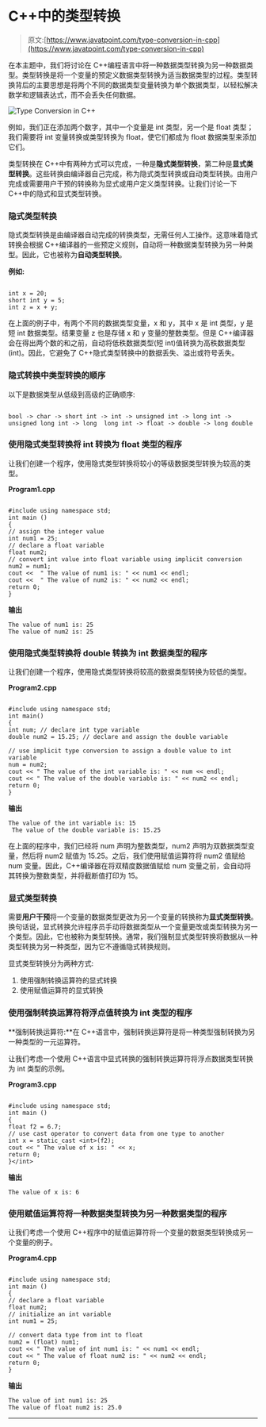# C++中的类型转换

> 原文:[https://www.javatpoint.com/type-conversion-in-cpp](https://www.javatpoint.com/type-conversion-in-cpp)

在本主题中，我们将讨论在 C++编程语言中将一种数据类型转换为另一种数据类型。类型转换是将一个变量的预定义数据类型转换为适当数据类型的过程。类型转换背后的主要思想是将两个不同的数据类型变量转换为单个数据类型，以轻松解决数学和逻辑表达式，而不会丢失任何数据。

![Type Conversion in C++](../Images/15b26b464888522d651d842d70152131.png)

例如，我们正在添加两个数字，其中一个变量是 int 类型，另一个是 float 类型；我们需要将 int 变量转换或类型转换为 float，使它们都成为 float 数据类型来添加它们。

类型转换在 C++中有两种方式可以完成，一种是**隐式类型转换**，第二种是**显式类型转换**。这些转换由编译器自己完成，称为隐式类型转换或自动类型转换。由用户完成或需要用户干预的转换称为显式或用户定义类型转换。让我们讨论一下 C++中的隐式和显式类型转换。

### 隐式类型转换

隐式类型转换是由编译器自动完成的转换类型，无需任何人工操作。这意味着隐式转换会根据 C++编译器的一些预定义规则，自动将一种数据类型转换为另一种类型。因此，它也被称为**自动类型转换**。

**例如:**

```

int x = 20;
short int y = 5;
int z = x + y;

```

在上面的例子中，有两个不同的数据类型变量，x 和 y，其中 x 是 int 类型，y 是短 int 数据类型。结果变量 z 也是存储 x 和 y 变量的整数类型。但是 C++编译器会在得出两个数的和之前，自动将低秩数据类型(短 int)值转换为高秩数据类型(int)。因此，它避免了 C++隐式类型转换中的数据丢失、溢出或符号丢失。

### 隐式转换中类型转换的顺序

以下是数据类型从低级到高级的正确顺序:

```

bool -> char -> short int -> int -> unsigned int -> long int -> unsigned long int -> long  long int -> float -> double -> long double

```

### 使用隐式类型转换将 int 转换为 float 类型的程序

让我们创建一个程序，使用隐式类型转换将较小的等级数据类型转换为较高的类型。

**Program1.cpp**

```

#include using namespace std; 
int main ()
{
// assign the integer value
int num1 = 25;
// declare a float variable
float num2;
// convert int value into float variable using implicit conversion
num2 = num1;    
cout <<  " The value of num1 is: " << num1 << endl;
cout <<  " The value of num2 is: " << num2 << endl;
return 0;	
} 
```

**输出**

```
The value of num1 is: 25
The value of num2 is: 25

```

### 使用隐式类型转换将 double 转换为 int 数据类型的程序

让我们创建一个程序，使用隐式类型转换将较高的数据类型转换为较低的类型。

**Program2.cpp**

```

#include using namespace std;
int main()
{
int num; // declare int type variable 
double num2 = 15.25; // declare and assign the double variable 

// use implicit type conversion to assign a double value to int variable
num = num2;
cout << " The value of the int variable is: " << num << endl;
cout << " The value of the double variable is: " << num2 << endl;
return 0;
} 
```

**输出**

```
The value of the int variable is: 15
 The value of the double variable is: 15.25

```

在上面的程序中，我们已经将 num 声明为整数类型，num2 声明为双数据类型变量，然后将 num2 赋值为 15.25。之后，我们使用赋值运算符将 num2 值赋给 num 变量。因此，C++编译器在将双精度数据值赋给 num 变量之前，会自动将其转换为整数类型，并将截断值打印为 15。

### 显式类型转换

需要**用户干预**将一个变量的数据类型更改为另一个变量的转换称为**显式类型转换**。换句话说，显式转换允许程序员手动将数据类型从一个变量更改或类型转换为另一个类型。因此，它也被称为类型转换。通常，我们强制显式类型转换将数据从一种类型转换为另一种类型，因为它不遵循隐式转换规则。

显式类型转换分为两种方式:

1.  使用强制转换运算符的显式转换
2.  使用赋值运算符的显式转换

### 使用强制转换运算符将浮点值转换为 int 类型的程序

**强制转换运算符:**在 C++语言中，强制转换运算符是将一种类型强制转换为另一种类型的一元运算符。

让我们考虑一个使用 C++语言中显式转换的强制转换运算符将浮点数据类型转换为 int 类型的示例。

**Program3.cpp**

```

#include using namespace std;
int main ()
{
float f2 = 6.7;
// use cast operator to convert data from one type to another
int x = static_cast <int>(f2);
cout << " The value of x is: " << x;
return 0;
}</int> 
```

**输出**

```
The value of x is: 6

```

### 使用赋值运算符将一种数据类型转换为另一种数据类型的程序

让我们考虑一个使用 C++程序中的赋值运算符将一个变量的数据类型转换成另一个变量的例子。

**Program4.cpp**

```

#include using namespace std;
int main ()
{
// declare a float variable
float num2;
// initialize an int variable
int num1 = 25;

// convert data type from int to float
num2 = (float) num1;
cout << " The value of int num1 is: " << num1 << endl;
cout << " The value of float num2 is: " << num2 << endl;
return 0;
} 
```

**输出**

```
The value of int num1 is: 25
The value of float num2 is: 25.0

```

* * *